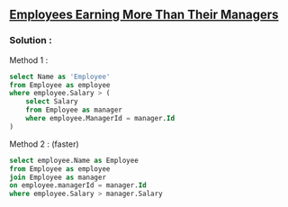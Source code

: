 ## [Employees Earning More Than Their Managers](https://leetcode.com/problems/employees-earning-more-than-their-managers)

### Solution :

Method 1 :
```sql
select Name as 'Employee'
from Employee as employee
where employee.Salary > (
    select Salary
    from Employee as manager
    where employee.ManagerId = manager.Id
)
```

Method 2 : (faster)
```sql
select employee.Name as Employee
from Employee as employee
join Employee as manager
on employee.managerId = manager.Id
where employee.Salary > manager.Salary
```
